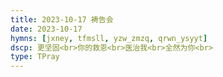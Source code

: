 ```yaml
---
title: 2023-10-17 祷告会
date: 2023-10-17
hymns: [jxney, tfmsll, yzw_zmzq, qrwn_ysyyt]
dscp: 更坚固<br>你的救恩<br>医治我<br>全然为你<br>
type: TPray
---
```


